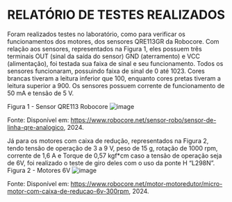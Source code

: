 # RELATÓRIO DE TESTES REALIZADOS
Foram realizados testes no laboratório, como para verificar os funcionamentos dos motores, dos sensores QRE113GR da Robocore. 
Com relação aos sensores, representados na Figura 1, eles possuem três terminais OUT (sinal da saída do sensor) GND (aterramento) e VCC (alimentação), foi testada sua faixa de sinal e seu funcionamento. Todos os sensores funcionaram, possuindo faixa de sinal de 0 até 1023. Cores brancas tiveram a leitura inferior que 100, enquanto cores pretas tiveram a leitura superior a 900. Os sensores possuem corrente de funcionamento de 50 mA e tensão de 5 V. 

Figura 1 - Sensor QRE113 Robocore
![image](https://github.com/user-attachments/assets/fdec738b-79e0-47cf-be79-ac3ffd15d8d3)

Fonte: Disponível em: <https://www.robocore.net/sensor-robo/sensor-de-linha-qre-analogico>, 2024.

Já para os motores com caixa de redução, representados na Figura 2, tendo tensão de operação de 3 a 9 V, peso de 15 g, rotação de 1000 rpm, corrente de 1,6 A e Torque de 0,57 kgf*cm caso a tensão de operação seja de 6V, foi realizado o teste de giro deles com o uso da ponte H “L298N”.
Figura 2 - Motores 6V
![image](https://github.com/user-attachments/assets/6acb30a4-f16a-442f-a3ab-dfc8722089be)
 
Fonte: Disponível em: <https://www.robocore.net/motor-motoredutor/micro-motor-com-caixa-de-reducao-6v-300rpm>, 2024.
